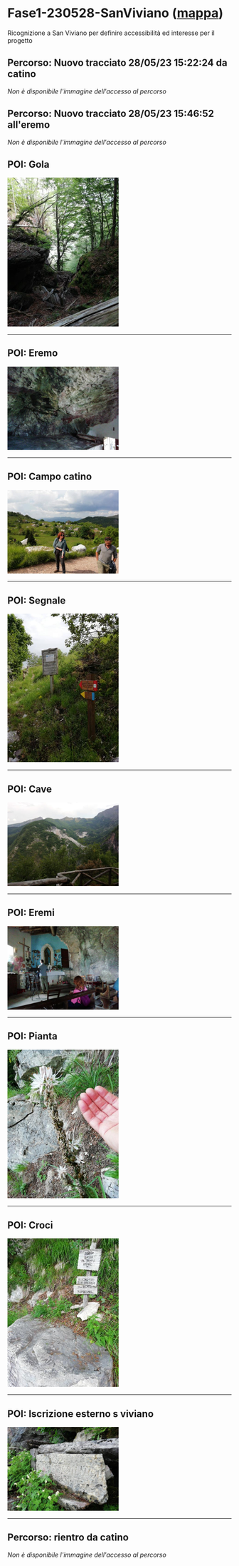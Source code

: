 # Fase1-230528-SanViviano ([mappa](https://umap.openstreetmap.fr/it/map/fase1-230528-sanviviano_1041691))
Ricognizione a San Viviano per definire accessibilità ed interesse per il progetto
## Percorso: Nuovo tracciato 28/05/23 15:22:24 da catino
*Non è disponibile l'immagine dell'accesso al percorso* 

## Percorso: Nuovo tracciato 28/05/23 15:46:52 all'eremo
*Non è disponibile l'immagine dell'accesso al percorso* 

## POI: Gola
[<img src='/vignettes/d388a589-ef4d-4be9-b2ff-369dd104b006.jpg' width='250'/>](/vignettes/d388a589-ef4d-4be9-b2ff-369dd104b006.jpg) 

****
## POI: Eremo
[<img src='/vignettes/d1ab2902-c490-4f56-b9cd-69385375535c.jpg' width='250'/>](/vignettes/d1ab2902-c490-4f56-b9cd-69385375535c.jpg) 

****
## POI: Campo catino
[<img src='/vignettes/9ec1e84a-de2a-4ce2-810b-15662a5408ab.jpg' width='250'/>](/vignettes/9ec1e84a-de2a-4ce2-810b-15662a5408ab.jpg) 

****
## POI: Segnale
[<img src='/vignettes/fb29c922-e6ac-425f-b397-fdfb4c63ed36.jpg' width='250'/>](/vignettes/fb29c922-e6ac-425f-b397-fdfb4c63ed36.jpg) 

****
## POI: Cave
[<img src='/vignettes/180d5cf5-cb61-4bea-8dc3-5974df0fd770.jpg' width='250'/>](/vignettes/180d5cf5-cb61-4bea-8dc3-5974df0fd770.jpg) 

****
## POI: Eremi
[<img src='/vignettes/5bf2b8da-7e88-433d-a0c9-0d2e3060fe6d.jpg' width='250'/>](/vignettes/5bf2b8da-7e88-433d-a0c9-0d2e3060fe6d.jpg) 

****
## POI: Pianta
[<img src='/vignettes/3cb86e42-2774-4181-90a5-bf12d861c2e0.jpg' width='250'/>](/vignettes/3cb86e42-2774-4181-90a5-bf12d861c2e0.jpg) 

****
## POI: Croci
[<img src='/vignettes/87debb88-9ee5-4431-b311-e37b0b5933b7.jpg' width='250'/>](/vignettes/87debb88-9ee5-4431-b311-e37b0b5933b7.jpg) 

****
## POI: Iscrizione esterno s viviano
[<img src='/vignettes/6ef5c225-3f6b-447b-b591-198875146613.jpg' width='250'/>](/vignettes/6ef5c225-3f6b-447b-b591-198875146613.jpg) 

****
## Percorso: rientro da catino
*Non è disponibile l'immagine dell'accesso al percorso* 

